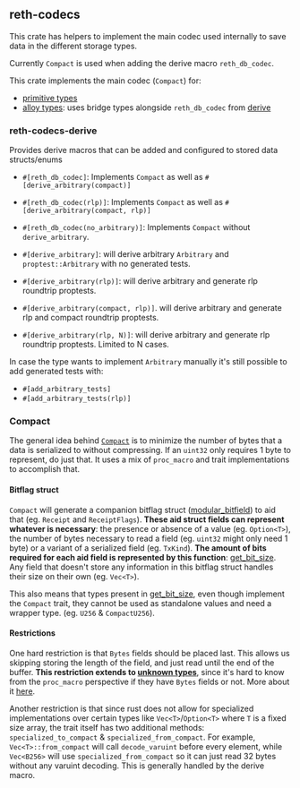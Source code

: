 ## reth-codecs

This crate has helpers to implement the main codec used internally to save data in the different storage types.

Currently `Compact` is used when adding the derive macro `reth_db_codec`.

This crate implements the main codec (`Compact`) for:
* [primitive types](src/lib.rs)
* [alloy types](src/alloy/mod.rs): uses bridge types alongside `reth_db_codec` from [derive](derive/src/lib.rs)

### reth-codecs-derive

Provides derive macros that can be added and configured to stored data structs/enums
* `#[reth_db_codec]`: Implements `Compact` as well as `#[derive_arbitrary(compact)]`
* `#[reth_db_codec(rlp)]`: Implements `Compact` as well as `#[derive_arbitrary(compact, rlp)]`
* `#[reth_db_codec(no_arbitrary)]`: Implements `Compact` without `derive_arbitrary`.

* `#[derive_arbitrary]`: will derive arbitrary `Arbitrary` and `proptest::Arbitrary` with no generated tests.
* `#[derive_arbitrary(rlp)]`: will derive arbitrary and generate rlp roundtrip proptests.
* `#[derive_arbitrary(compact, rlp)]`. will derive arbitrary and generate rlp and compact roundtrip proptests.
* `#[derive_arbitrary(rlp, N)]`: will derive arbitrary and generate rlp roundtrip proptests. Limited to N cases.

In case the type wants to implement `Arbitrary` manually it's still possible to add generated tests with:
* `#[add_arbitrary_tests]`
* `#[add_arbitrary_tests(rlp)]`


### Compact

The general idea behind [`Compact`](src/lib.rs#L30) is to minimize the number of bytes that a data is serialized to without compressing. If an `uint32` only requires 1 byte to represent, do just that. It uses a mix of `proc_macro` and trait implementations to accomplish that.


#### Bitflag struct
`Compact` will generate a companion bitflag struct ([modular_bitfield](https://crates.io/crates/modular_bitfield)) to aid that (eg. `Receipt` and `ReceiptFlags`). **These aid struct fields can represent whatever is necessary**: the presence or absence of a value (eg. `Option<T>`), the number of bytes necessary to read a field (eg. `uint32` might only need 1 byte) or a variant of a serialized field (eg. `TxKind`). **The amount of bits required for each aid field is represented by this function**: [get_bit_size](derive/src/compact/mod.rs#L170). Any field that doesn't store any information in this bitflag struct handles their size on their own (eg. `Vec<T>`). 

This also means that types present in [get_bit_size](derive/src/compact/mod.rs#L170), even though implement the `Compact` trait, they cannot be used as standalone values and need a wrapper type. (eg. `U256` & `CompactU256`).


#### Restrictions
One hard restriction is that `Bytes` fields should be placed last. This allows us skipping storing the length of the field, and just read until the end of the buffer. **This restriction extends to [unknown types](derive/src/compact/generator.rs#55)**, since it's hard to know from the `proc_macro` perspective if they have `Bytes` fields or not. More about it [here](derive/src/compact/structs.rs#L117).

Another restriction is that since rust does not allow for specialized implementations over certain types like `Vec<T>`/`Option<T>` where `T` is a fixed size array, the trait itself has two additional methods: `specialized_to_compact` & `specialized_from_compact`.
For example, `Vec<T>::from_compact` will call `decode_varuint` before every element, while `Vec<B256>` will use `specialized_from_compact` so it can just read 32 bytes without any varuint decoding. This is generally handled by the derive macro.